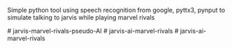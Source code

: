 Simple python tool using speech recognition from google, pyttx3, pynput to simulate talking to jarvis while playing marvel rivals

#   j a r v i s - m a r v e l - r i v a l s - p s e u d o - A I  
 #   j a r v i s - a i - m a r v e l - r i v a l s  
 #   j a r v i s - a i - m a r v e l - r i v a l s  
 